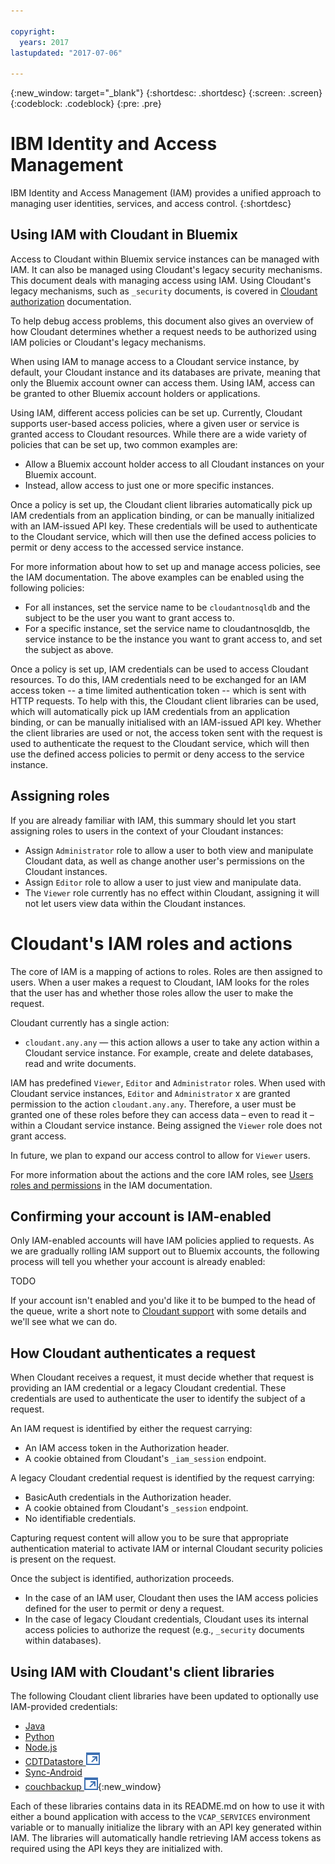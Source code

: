 ```yaml
---

copyright:
  years: 2017
lastupdated: "2017-07-06"

---
```


{:new_window: target="_blank"}
{:shortdesc: .shortdesc}
{:screen: .screen}
{:codeblock: .codeblock}
{:pre: .pre}

<!-- Acrolinx: 2017-MM-DD -->

# IBM Identity and Access Management

IBM Identity and Access Management (IAM) provides a unified approach to managing
user identities,
services,
and access control.
{:shortdesc}


## Using IAM with Cloudant in Bluemix

Access to Cloudant within Bluemix service instances can be managed with IAM. It can also be managed using Cloudant's legacy security mechanisms. 
This document deals with managing access using IAM. Using Cloudant's legacy mechanisms, such as `_security` documents, is covered in 
[Cloudant authorization](../api/authorization.html) documentation.

To help debug access problems, this document also gives an overview of how Cloudant determines whether a request needs to be authorized 
using IAM policies or Cloudant's legacy mechanisms.

When using IAM to manage access to a Cloudant service instance, by default, your Cloudant instance and its databases are private, 
meaning that only the Bluemix account owner can access them. Using IAM, access can be granted to other Bluemix account holders or 
applications.

Using IAM, different access policies can be set up. Currently, Cloudant supports user-based access policies, where a given user or
service is granted access to Cloudant resources. While there are a wide variety of policies that can be set up, two common 
examples are:

- Allow a Bluemix account holder access to all Cloudant instances on your Bluemix account.
- Instead, allow access to just one or more specific instances.

Once a policy is set up, the Cloudant client libraries automatically pick up IAM credentials from an application binding, or can be manually 
initialized with an IAM-issued API key. These credentials will be used to authenticate to the Cloudant service, which will then use the 
defined access policies to permit or deny access to the accessed service instance. 

For more information about how to set up and manage access policies, see the IAM documentation. The above examples can be enabled 
using the following policies:

- For all instances, set the service name to be `cloudantnosqldb` and the subject to be the user you want to grant access to.
- For a specific instance, set the service name to cloudantnosqldb, the service instance to be the instance you want to grant access to, and set the subject as above.

Once a policy is set up, IAM credentials can be used to access Cloudant resources. To do this, IAM credentials need to be exchanged 
for an IAM access token -- a time limited authentication 
token -- which is sent with HTTP requests. To help with this, the Cloudant client libraries can be used, which will automatically 
pick up IAM credentials from an application binding, or can be manually initialised with an IAM-issued API key. Whether the client 
libraries are used or not, the access token sent with the request is used to authenticate the request to the Cloudant service, which 
will then use the defined access policies to permit or deny access to the service instance.

## Assigning roles 

If you are already familiar with IAM, this summary should let you start assigning roles to users in the context of your Cloudant instances:

- Assign `Administrator` role to allow a user to both view and manipulate Cloudant data, as well as change another user's permissions on the Cloudant instances.
- Assign `Editor` role to allow a user to just view and manipulate data.
- The `Viewer` role currently has no effect within Cloudant, assigning it will not let users view data within the Cloudant instances.

# Cloudant's IAM roles and actions

The core of IAM is a mapping of actions to roles. Roles are then assigned to users. When a user makes a request to Cloudant, IAM looks 
for the roles that the user has and whether those roles allow the user to make the request.

Cloudant currently has a single action:

- `cloudant.any.any` — this action allows a user to take any action within a Cloudant service instance. For example, create and delete databases, read and write documents.

IAM has predefined `Viewer`, `Editor` and `Administrator` roles. When used with Cloudant service instances, `Editor` and `Administrator` x
are granted permission to the action `cloudant.any.any`. Therefore, a user must be granted one of these roles before they can access data – 
even to read it – within a Cloudant service instance. Being assigned the `Viewer` role does not grant access.

In future, we plan to expand our access control to allow for `Viewer` users.

For more information about the actions and the core IAM roles, see [Users roles and permissions](https://console.bluemix.net/docs/iam/users_roles.html#userroles) in the IAM documentation.

## Confirming your account is IAM-enabled

Only IAM-enabled accounts will have IAM policies applied to requests. As we are gradually rolling IAM support out to Bluemix accounts, the 
following process will tell 
you whether your account is already enabled:

TODO

If your account isn't enabled and you'd like it to be bumped to the head of the queue, write a short note to [Cloudant support](support@cloudant.com) with some 
details and we'll see what we can do.

## How Cloudant authenticates a request

When Cloudant receives a request, it must decide whether that request is providing an IAM credential or a legacy Cloudant credential. These 
credentials are used 
to authenticate the user to identify the subject of a request.

An IAM request is identified by either the request carrying:

- An IAM access token in the Authorization header.
- A cookie obtained from Cloudant's `_iam_session` endpoint.

A legacy Cloudant credential request is identified by the request carrying:

- BasicAuth credentials in the Authorization header.
- A cookie obtained from Cloudant's `_session` endpoint.
- No identifiable credentials.

Capturing request content will allow you to be sure that appropriate authentication material to activate IAM or internal Cloudant security 
policies is present on the request.

Once the subject is identified, authorization proceeds.

- In the case of an IAM user, Cloudant then uses the IAM access policies defined for the user to permit or deny a request.
- In the case of legacy Cloudant credentials, Cloudant uses its internal access policies to authorize the request (e.g., `_security` documents within databases).

## Using IAM with Cloudant's client libraries

The following Cloudant client libraries have been updated to optionally use IAM-provided credentials:

- [Java](../libraries/supported.html#java)
- [Python](../libraries/supported.html#python)
- [Node.js](../libraries/supported.html#node-js)
- [CDTDatastore ![External link icon](../images/launch-glyph.svg "External link icon")](https://github.com/cloudant/CDTDatastore)
- [Sync-Android](https://github.com/cloudant/sync-android)
- [couchbackup ![External link icon](../images/launch-glyph.svg "External link icon")](https://www.npmjs.com/package/@cloudant/couchbackup){:new_window}

Each of these libraries contains data in its README.md on how to use it with either a bound application with access to the `VCAP_SERVICES` environment 
variable or to manually initialize the library with an API key generated within IAM. The libraries will automatically handle retrieving IAM access 
tokens as required using the API keys they are initialized with.
